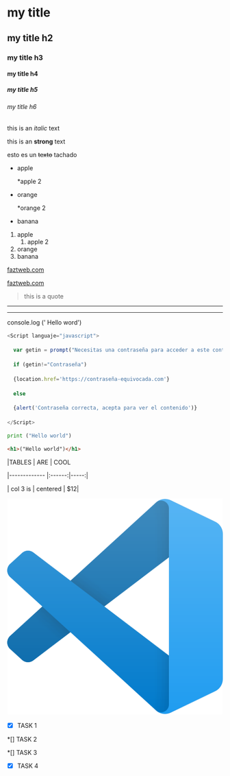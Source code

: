 <!-- HEADINGS-->

# my title
## my title h2
### my title h3
#### my title h4
##### my title h5
###### my title h6

<!--italic-->
this is an *italic* text
<!--strong-->
this is an **strong** text
<!--strikethrough-->
esto es un ~~texto~~ tachado

<!--UL-->
* apple

    *apple 2
* orange

   *orange 2
* banana

1. apple
    1. apple 2
2. orange 
3. banana

[faztweb.com](https://www.faztweb.com)

[faztweb.com](https://www.faztweb.com "Custom title") 

>this is a quote

---
___

console.log (' Hello word')

``` javascript
<Script languaje="javascript">

  var getin = prompt("Necesitas una contraseña para acceder a este contenido.")

  if (getin!="Contraseña")

  {location.href='https://contraseña-equivocada.com'}

  else

  {alert('Contraseña correcta, acepta para ver el contenido')}

</Script>


```

```python
print ("Hello world")
```

```html
<h1>("Hello world")</h1>
```

|TABLES | ARE   | COOL

|-------------  |:------:|-----:|

| col 3 is  | centered  | $12|

![visual studio code logo](Visual_Studio_Code_1.35_icon.svg.png)


<!-- GIFTHUB MARKDOWN-->
*[X] TASK 1

*[] TASK 2

*[] TASK 3

*[X] TASK 4